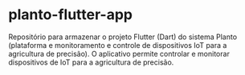 # planto-flutter-app
Repositório para armazenar o projeto Flutter (Dart) do sistema Planto (plataforma e monitoramento e controle de dispositivos IoT para a agricultura de precisão). O aplicativo permite controlar e monitorar dispositivos de IoT para a agricultura de precisão.
